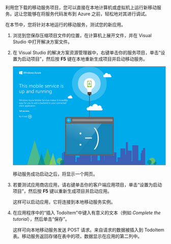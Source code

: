
利用您下载的移动服务项目，您可以直接在本地计算机或虚拟机上运行新移动服务。这让您能够在将服务代码发布到 Azure 之前，轻松地对其进行调试。

在本节中，您将针对本地运行的移动服务，测试您的新应用。

1. 浏览到您保存压缩项目文件的位置，在计算机上展开文件，并在 Visual Studio 中打开解决方案文件。

2. 在 Visual Studio 的解决方案资源管理器中，右键单击你的服务项目，单击“设置为启动项目”，然后按 **F5** 键在本地重新生成项目并启动移动服务。

	![](./media/mobile-services-dotnet-backend-test-local-service-dotnet/mobile-service-startup.png)

	移动服务成功启动之后，将显示一个网页。

3. 若要测试应用商店应用，请右键单击你的客户端应用项目，单击“设置为启动项目”，然后按 **F5** 键以重新生成项目并启动应用。

	这样可以启动应用，它将连接到本地移动服务实例。	

4. 在应用程序中的“插入 TodoItem”中键入有意义的文本（例如 _Complete the tutorial_），然后单击“保存”。

	这样可向本地移动服务发送 POST 请求。来自请求的数据被插入到 TodoItem 表。移动服务返回存储在表中的项，数据显示在应用的第二列中。

<!---HONumber=71-->